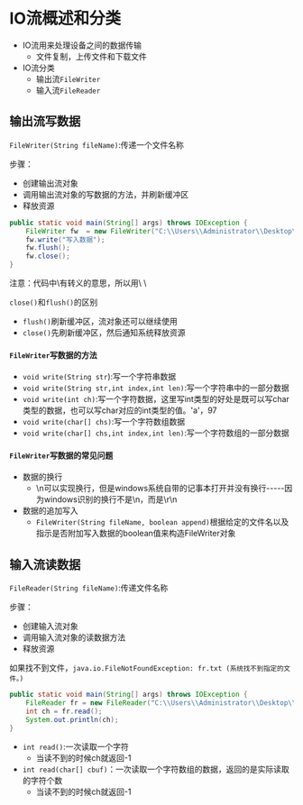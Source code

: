 # IO流概述和分类

- IO流用来处理设备之间的数据传输
  - 文件复制，上传文件和下载文件
- IO流分类
  - 输出流`FileWriter`
  - 输入流`FileReader`

## 输出流写数据

`FileWriter(String fileName)`:传递一个文件名称

步骤：

- 创建输出流对象
- 调用输出流对象的写数据的方法，并刷新缓冲区
- 释放资源

```java
public static void main(String[] args) throws IOException {
	FileWriter fw  = new FileWriter("C:\\Users\\Administrator\\Desktop\\github\\a.txt");
	fw.write("写入数据");
	fw.flush();
	fw.close();
}
```

注意：代码中\有转义的意思，所以用\ \

`close()`和`flush()`的区别

- `flush()`刷新缓冲区，流对象还可以继续使用
- `close()`先刷新缓冲区，然后通知系统释放资源

#### `FileWriter`写数据的方法

- `void write(String str`):写一个字符串数据
- `void write(String str,int index,int len)`:写一个字符串中的一部分数据
- `void write(int ch)`:写一个字符数据，这里写int类型的好处是既可以写char类型的数据，也可以写char对应的int类型的值。'a'，97
- `void write(char[] chs)`:写一个字符数组数据
-  `void write(char[] chs,int index,int len)`:写一个字符数组的一部分数据

#### `FileWriter`写数据的常见问题

- 数据的换行
  - \n可以实现换行，但是windows系统自带的记事本打开并没有换行-----因为windows识别的换行不是\n，而是\r\n
- 数据的追加写入
  - `FileWriter(String fileName, boolean append)`根据给定的文件名以及指示是否附加写入数据的boolean值来构造FileWriter对象

## 输入流读数据

`FileReader(String fileName)`:传递文件名称

步骤：

- 创建输入流对象
- 调用输入流对象的读数据方法
- 释放资源

如果找不到文件，`java.io.FileNotFoundException: fr.txt (系统找不到指定的文件。)`

```java
public static void main(String[] args) throws IOException {
	FileReader fr = new FileReader("C:\\Users\\Administrator\\Desktop\\github\\a.txt");
	int ch = fr.read();
	System.out.println(ch);
}
```

- `int read()`:一次读取一个字符
  - 当读不到的时候ch就返回-1
- `int read(char[] cbuf)`：一次读取一个字符数组的数据，返回的是实际读取的字符个数
  - 当读不到的时候ch就返回-1